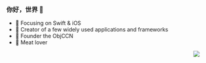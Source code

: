 ### 你好，世界 👋

- :orange_book: Focusing on Swift & iOS
- :hammer: Creator of a few widely used applications and frameworks
- :ram: Founder the ObjCCN
- :meat_on_bone: Meat lover

<img align="right" src="https://github-readme-stats.vercel.app/api?username=onevcat&show_icons=true&icon_color=805AD5&text_color=718096&bg_color=ffffff&hide_title=true" />

